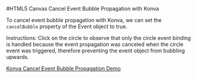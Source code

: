 
#HTML5 Canvas Cancel Event Bubble Propagation with Konva

To cancel event bubble propagation with Konva, we can set the `cancelBubble`
property of the Event object to true.

Instructions: Click on the circle to observe that only the circle event binding
is handled because the event propagation was canceled when the circle event was triggered,
therefore preventing the event object from bubbling upwards.

<a class="jsbin-embed" href="http://jsbin.com/xazasa/1/embed?js,output">Konva Cancel Event Bubble Propagation  Demo</a><script src="http://static.jsbin.com/js/embed.js"></script>